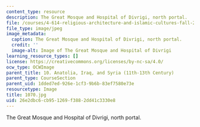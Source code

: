 ```yaml
---
content_type: resource
description: The Great Mosque and Hospital of Divrigi, north portal.
file: /courses/4-614-religious-architecture-and-islamic-cultures-fall-2002/26e2dbc6cb951269f3882dd41c3330e8_1070.jpg
file_type: image/jpeg
image_metadata:
  caption: The Great Mosque and Hospital of Divrigi, north portal.
  credit: ''
  image-alt: Image of The Great Mosque and Hospital of Divrigi
learning_resource_types: []
license: https://creativecommons.org/licenses/by-nc-sa/4.0/
ocw_type: OCWImage
parent_title: 10. Anatolia, Iraq, and Syria (11th-13th Century)
parent_type: CourseSection
parent_uid: 1dded7ed-926e-1cf3-9b6b-83ef7580e73e
resourcetype: Image
title: 1070.jpg
uid: 26e2dbc6-cb95-1269-f388-2dd41c3330e8
---
```

The Great Mosque and Hospital of Divrigi, north portal.
